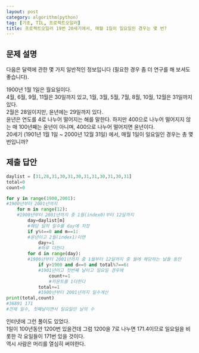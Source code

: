 ```yaml
---
layout: post
category: algorithm(python)
tag: [기초, TIL, 프로젝트오일러]
title: 프로젝트오일러 19번 20세기에서, 매월 1일이 일요일인 경우는 몇 번?
---
```


## 문제 설명

다음은 달력에 관한 몇 가지 일반적인 정보입니다 (필요한 경우 좀 더 연구를 해 보셔도 좋습니다).

1900년 1월 1일은 월요일이다.  
4월, 6월, 9월, 11월은 30일까지 있고, 1월, 3월, 5월, 7월, 8월, 10월, 12월은 31일까지 있다.  
2월은 28일이지만, 윤년에는 29일까지 있다.  
윤년은 연도를 4로 나누어 떨어지는 해를 말한다. 하지만 400으로 나누어 떨어지지 않는 매 100년째는 윤년이 아니며, 400으로 나누어 떨어지면 윤년이다.  
20세기 (1901년 1월 1일 ~ 2000년 12월 31일) 에서, 매월 1일이 일요일인 경우는 총 몇 번입니까?  

## 제출 답안

```python
daylist = [31,28,31,30,31,30,31,31,30,31,30,31]
total=0
count=0

for y in range(1900,2001):
#1900년부터 2001년까지
    for m in range(12):
    #1900년부터 2001년까지 중 1월(index0)부터 12달까지
        day=daylist[m]
        #해당 달의 일수를 day에 저장
        if y%4==0 and m==1: 
        #윤년이고 2월(index1)이면
            day+=1
            #하루 더한다
        for d in range(day):
        #1900년부터 2001년까지 중 1월부터 12달까지 중 월에 해당하는 날들 동안
            if y>1900 and d==0 and total%7==6:
            #1901년이고 첫번째 날이고 일요일 경우에
                count+=1
                #카운트를 1더한다
            total+=1
            #1900년부터 2001년까지 일수계산
print(total,count)
#36891 171
#전체 일수, 첫째날이면서 일요일인 날의 수
```

인터넷에 그런 풀이도 있었다.  
1일이 100년동안 1200번 있을건데 그럼 1200을 7로 나누면 171.4이므로 일요일을 비롯한 각 요일들이 171번 있을 것이다.  
역시 사람은 머리를 열심히 써야한다.  